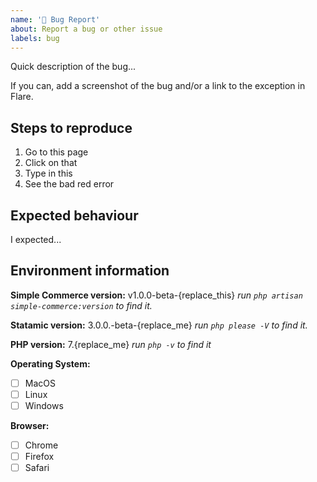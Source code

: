 ```yaml
---
name: '🐛 Bug Report'
about: Report a bug or other issue
labels: bug
---
```


Quick description of the bug...

If you can, add a screenshot of the bug and/or a link to the exception in Flare.

## Steps to reproduce

1. Go to this page
2. Click on that
3. Type in this
4. See the bad red error

## Expected behaviour

I expected...

## Environment information

**Simple Commerce version:** v1.0.0-beta-{replace_this}
_run `php artisan simple-commerce:version` to find it._

**Statamic version:** 3.0.0.-beta-{replace_me}
_run `php please -V` to find it._

**PHP version:** 7.{replace_me}
_run `php -v` to find it_

**Operating System:**
- [ ] MacOS
- [ ] Linux
- [ ] Windows

**Browser:**
- [ ] Chrome
- [ ] Firefox
- [ ] Safari
